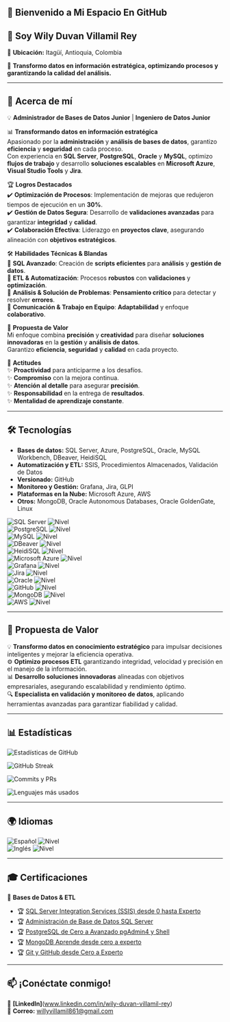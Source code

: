 ## 🚀 Bienvenido a Mi Espacio En GitHub 

## 👋  Soy Wily Duvan Villamil Rey  

📍 **Ubicación:** Itagüí, Antioquia, Colombia 

🚀 **Transformo datos en información estratégica, optimizando procesos y garantizando la calidad del análisis.**

--- 
## 👤 Acerca de mí
💡 **Administrador de Bases de Datos Junior** | **Ingeniero de Datos Junior**  

📊 **Transformando datos en información estratégica**  
Apasionado por la **administración** y **análisis de bases de datos**, garantizo **eficiencia** y **seguridad** en cada proceso.  
Con experiencia en **SQL Server**, **PostgreSQL**, **Oracle** y **MySQL**, optimizo **flujos de trabajo** y desarrollo **soluciones escalables** en **Microsoft Azure**, **Visual Studio Tools** y **Jira**.  

🏆 **Logros Destacados**  
✔️ **Optimización de Procesos**: Implementación de mejoras que redujeron tiempos de ejecución en un **30%**.  
✔️ **Gestión de Datos Segura**: Desarrollo de **validaciones avanzadas** para garantizar **integridad** y **calidad**.  
✔️ **Colaboración Efectiva**: Liderazgo en **proyectos clave**, asegurando alineación con **objetivos estratégicos**.  

🛠 **Habilidades Técnicas & Blandas**  
🔹 **SQL Avanzado**: Creación de **scripts eficientes** para **análisis** y **gestión de datos**.  
🔹 **ETL & Automatización**: Procesos **robustos** con **validaciones** y **optimización**.  
🔹 **Análisis & Solución de Problemas**: **Pensamiento crítico** para detectar y resolver **errores**.  
🔹 **Comunicación & Trabajo en Equipo**: **Adaptabilidad** y enfoque **colaborativo**.  

🌟 **Propuesta de Valor**  
Mi enfoque combina **precisión** y **creatividad** para diseñar **soluciones innovadoras** en la **gestión** y **análisis de datos**.  
Garantizo **eficiencia**, **seguridad** y **calidad** en cada proyecto.  

💼 **Actitudes**  
✨ **Proactividad** para anticiparme a los desafíos.  
✨ **Compromiso** con la mejora continua.  
✨ **Atención al detalle** para asegurar **precisión**.  
✨ **Responsabilidad** en la entrega de **resultados**.  
✨ **Mentalidad de aprendizaje constante**.  

--- 
## 🛠️  Tecnologías
- **Bases de datos:** SQL Server, Azure, PostgreSQL, Oracle, MySQL Workbench, DBeaver, HeidiSQL
- **Automatización y ETL:** SSIS, Procedimientos Almacenados, Validación de Datos
- **Versionado:** GitHub
- **Monitoreo y Gestión:** Grafana, Jira, GLPI
- **Plataformas en la Nube:** Microsoft Azure, AWS
- **Otros:** MongoDB, Oracle Autonomous Databases, Oracle GoldenGate, Linux

![SQL Server](https://img.shields.io/badge/SQL%20Server-CC2927?style=flat&logo=microsoftsqlserver&logoColor=white) ![Nivel](https://img.shields.io/badge/IntermedioAvanzado-2ecc71?style=flat&color=green)  
![PostgreSQL](https://img.shields.io/badge/PostgreSQL-316192?style=flat&logo=postgresql&logoColor=white) ![Nivel](https://img.shields.io/badge/IntermedioAvanzado-2ecc71?style=flat&color=green)  
![MySQL](https://img.shields.io/badge/MySQL-4479A1?style=flat&logo=mysql&logoColor=white) ![Nivel](https://img.shields.io/badge/IntermedioAvanzado-2ecc71?style=flat&color=green)  
![DBeaver](https://img.shields.io/badge/DBeaver-5E7BBE?style=flat&logoColor=white) ![Nivel](https://img.shields.io/badge/IntermedioAvanzado-2ecc71?style=flat&color=green)  
![HeidiSQL](https://img.shields.io/badge/HeidiSQL-336791?style=flat&logoColor=white) ![Nivel](https://img.shields.io/badge/IntermedioAvanzado-2ecc71?style=flat&color=green)  
![Microsoft Azure](https://img.shields.io/badge/Azure-0089D6?style=flat&logo=microsoftazure&logoColor=white) ![Nivel](https://img.shields.io/badge/IntermedioAvanzado-2ecc71?style=flat&color=green)  
![Grafana](https://img.shields.io/badge/Grafana-F46800?style=flat&logo=grafana&logoColor=white) ![Nivel](https://img.shields.io/badge/IntermedioAvanzado-2ecc71?style=flat&color=green)  
![Jira](https://img.shields.io/badge/Jira-0052CC?style=flat&logo=jira&logoColor=white) ![Nivel](https://img.shields.io/badge/IntermedioAvanzado-2ecc71?style=flat&color=green)  
![Oracle](https://img.shields.io/badge/Oracle-F80000?style=flat&logo=oracle&logoColor=white) ![Nivel](https://img.shields.io/badge/Intermedio-1f72be?style=flat&color=blue)  
![GitHub](https://img.shields.io/badge/GitHub-181717?style=flat&logo=github&logoColor=white) ![Nivel](https://img.shields.io/badge/BásicoIntermedio-7f8c8d?style=flat&color=gray)  
![MongoDB](https://img.shields.io/badge/MongoDB-47A248?style=flat&logo=mongodb&logoColor=white) ![Nivel](https://img.shields.io/badge/Básico-7f8c8d?style=flat&color=gray)  
![AWS](https://img.shields.io/badge/AWS-232F3E?style=flat&logo=amazonaws&logoColor=white) ![Nivel](https://img.shields.io/badge/Básico-7f8c8d?style=flat&color=gray)  

---
## 🚀 Propuesta de Valor  

💡 **Transformo datos en conocimiento estratégico** para impulsar decisiones inteligentes y mejorar la eficiencia operativa.  
⚙️ **Optimizo procesos ETL** garantizando integridad, velocidad y precisión en el manejo de la información.  
📊 **Desarrollo soluciones innovadoras** alineadas con objetivos empresariales, asegurando escalabilidad y rendimiento óptimo.  
🔍 **Especialista en validación y monitoreo de datos**, aplicando herramientas avanzadas para garantizar fiabilidad y calidad.  

---
## 📊 Estadísticas  

![Estadísticas de GitHub](https://github-readme-stats.vercel.app/api?username=Wily861&show_icons=true&theme=radical)  

![GitHub Streak](https://github-readme-streak-stats.herokuapp.com/?user=Wily861&theme=radical)  

![Commits y PRs](https://github-profile-summary-cards.vercel.app/api/cards/profile-details?username=Wily861&theme=radical)

![Lenguajes más usados](https://github-readme-stats.vercel.app/api/top-langs/?username=Wily861&layout=compact&theme=radical)

--- 
## 🌍 Idiomas  

![Español](https://img.shields.io/badge/Español-ff5733?style=flat&logo=language&logoColor=white) ![Nivel](https://img.shields.io/badge/Nativo-7f8c8d?style=flat&color=gray)  
![Inglés](https://img.shields.io/badge/Inglés-3498db?style=flat&logo=language&logoColor=white) ![Nivel](https://img.shields.io/badge/A1-7f8c8d?style=flat&color=gray)  

---
## 🎓 Certificaciones  

📌 **Bases de Datos & ETL**  
- 🏆 [SQL Server Integration Services (SSIS) desde 0 hasta Experto](https://www.udemy.com/certificate/UC-4218c47c-5fd7-4291-a2e8-e7c92e410241/)  
- 🏆 [Administración de Base de Datos SQL Server](https://www.udemy.com/certificate/UC-95f9445b-1b5e-4498-bd18-492e01500838/)  
- 🏆 [PostgreSQL de Cero a Avanzado pgAdmin4 y Shell](https://www.udemy.com/certificate/UC-93728a00-7e17-4ff7-9e8a-5f3adb0366a9/)  
- 🏆 [MongoDB Aprende desde cero a experto](https://www.udemy.com/certificate/UC-67e9d234-4dc1-47fa-9115-867d97a3e920/)
- 🏆 [Git y GitHub desde Cero a Experto](https://www.udemy.com/certificate/UC-c541ad91-bd03-45c5-a391-10e1473a6541/)  



--- 
## 📫 ¡Conéctate conmigo!  
🔗 **[LinkedIn]**(www.linkedin.com/in/wily-duvan-villamil-rey)  
📩 **Correo:** willyvillamil861@gmail.com  



